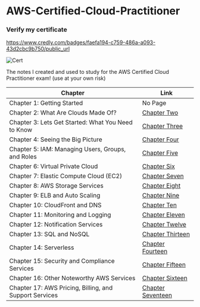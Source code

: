 # AWS-Certified-Cloud-Practitioner

### Verify my certificate
https://www.credly.com/badges/faefa194-c759-486a-a093-43d2cbc9b750/public_url

![Cert](https://images.credly.com/size/680x680/images/00634f82-b07f-4bbd-a6bb-53de397fc3a6/image.png)

The notes I created and used to study for the AWS Certified Cloud Practitioner exam! (use at your own risk)

| Chapter      | Link |
| ----------- | ----------- |
| Chapter 1: Getting Started      | No Page       |
| Chapter 2: What Are Clouds Made Of?   | [Chapter Two](./Chapters/Chapter%20Two.md) |
| Chapter 3: Lets Get Started: What You Need to Know   | [Chapter Three](./Chapters/Chapter%20Three.md) |
| Chapter 4: Seeing the Big Picture   | [Chapter Four](./Chapters/Chapter%20Four.md) |
| Chapter 5: IAM: Managing Users, Groups, and Roles   | [Chapter Five](./Chapters/Chapter%20Five.md) |
| Chapter 6: Virtual Private Cloud   | [Chapter Six](./Chapters/Chapter%20Six.md) |
| Chapter 7: Elastic Compute Cloud (EC2)   | [Chapter Seven](./Chapters/Chapter%20Seven.md) |
| Chapter 8: AWS Storage Services   | [Chapter Eight](./Chapters/Chapter%20Eight.md) |
| Chapter 9: ELB and Auto Scaling   | [Chapter Nine](./Chapters/Chapter%20Nine.md) |
| Chapter 10: CloudFront and DNS   | [Chapter Ten](./Chapters/Chapter%20Ten.md) |
| Chapter 11: Monitoring and Logging   | [Chapter Eleven](./Chapters/Chapter%20Eleven.md) |
| Chapter 12: Notification Services   | [Chapter Twelve](./Chapters/Chapter%20Twelve.md) |
| Chapter 13: SQL and NoSQL   | [Chapter Thirteen](./Chapters/Chapter%20Thirteen.md) |
| Chapter 14: Serverless   | [Chapter Fourteen](./Chapters/Chapter%20Fourteen.md) |
| Chapter 15: Security and Compliance Services   | [Chapter Fifteen](./Chapters/Chapter%20Fifteen.md) |
| Chapter 16: Other Noteworthy AWS Services   | [Chapter Sixteen](./Chapters/Chapter%20Sixteen.md) |
| Chapter 17: AWS Pricing, Billing, and Support Services   | [Chapter Seventeen](./Chapters/Chapter%20Seventeen.md) |